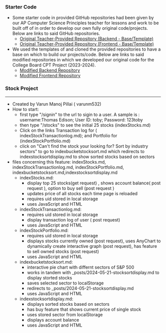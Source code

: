 ### Starter Code

- Some starter code in provided GitHub repositories had been given by our AP Computer Science Principles teacher for lessons and work to be built off of in order to develop our own fully original code/projects. Below are links to said GitHub repositories.
  - [Original Teacher-Provided Repository (Backend - Base/Template)](https://github.com/nighthawkcoders/flask_portfolio)
  - [Original Teacher-Provided Repository (Frontend - Base/Template)](https://github.com/nighthawkcoders/teacher_portfolio)
- We used the templates of and cloned the provided repositories to have a base on which to build our projects/code. Below are links to said modified repositories in which we developed our original code for the College Board CPT Project (2023-2024).
  - [Modified Backend Repository](https://github.com/tuckergol/backgang)
  - [Modified Frontend Repository](https://github.com/tuckergol/frontgang)
### Stock Project
---
- Created  by Varun Manoj Pillai ( varunm532)
- How to start:
  - first type "/signin" to the url to sigin to a user. A sample is : username:Thomas Edison; User ID: toby; Password: 123toby
  - then type "/stocks" to see the initial 25 stocks (indexStocks.md)
  - Click on the links Transaction log for ( indexStockTransactionlog.md); and Portfolio for (indexStockPortfolio.md)
  - click on "Can't find the stock your looking for? Sort by industry sectors" to go to indexbucketstocksort.md which redirects to indexstocksortdisplay.md to show sorted stocks based on sectors
- files concerning this feature: indexStocks.md, indexStockTransactionlog.md, indexStockPortfolio.md, indexbucketstocksort.md,indexstocksortdisplay.md
    - indexStocks.md:
        - display top 25 stocks(get request) , shows account balance( post request ), option to buy sell (post request )
        - updates price of all stocks each time page is reloaded
        - requires uid stored in local storage
        - uses JavaScript and HTML
    -  indexStockTransactionlog.md:
        - requires uid stored in local storage 
        - display transaction log of user  ( post request)
        - uses JavaScript and HTML
    -  indexStockPortfolio.md:
        - requires uid stored in local storage
        - displays stocks currently owned (post request), uses AnyChart to dynamically create interactive graph (post request), has feature to sell owned stocks (post request)
        - uses JavaScript and HTML
    -  indexbucketstocksort.md:
        - interactive pie chart with differnt sectors of S&P 500
        - works in tandem with _posts/2024-05-21-stocksortdisplay.md to display storted stocks
        - saves selected sector to localStorage
        - redirects to _posts/2024-05-21-stocksortdisplay.md
        - uses JavaScript and HTML
    - indexstocksortdisplay.md:
        - displays sorted stocks based on sectors
        - has buy feature that shows current price of single stock
        - uses stored sector from localStorage
        - displays account balance
        - uses JavaScript and HTML
